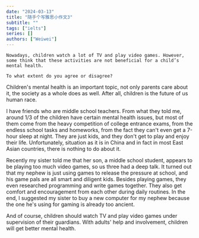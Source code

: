 ```yaml
---
date: "2024-03-13"
title: "随手个写雅思小作文3"
subtitle: ""
tags: ["ielts"]
series: []
authors: ["Weiwei"]
---
```


```
Nowadays, children watch a lot of TV and play video games. However, some think that these activities are not beneficial for a child’s mental health.

To what extent do you agree or disagree?
```

Children's mental health is an important topic, not only parents care about it, the society as a whole does as well. After all, children is the future of us human race.

I have friends who are middle school teachers. From what they told me, around 1/3 of the children have certain mental health issues, but most of them come from the heavy competition of college entrance exams, from the endless school tasks and homeworks, from the fact they can't even get a 7-hour sleep at night. They are just kids, and they don't get to play and enjoy their life. Unfortunately, situation as it is in China and in fact in most East Asian countries, there is nothing to do about it.

Recently my sister told me that her son, a middle school student, appears to be playing too much video games, so us three had a deep talk. It turned out that my nephew is just using games to release the pressure at school, and his game pals are all smart and diligent kids. Besides playing games, they even researched programming and write games together. They also get comfort and encouragement from each other during daily routines. In the end,
I suggested my sister to buy a new computer for my nephew because the one he's using for gaming is already too ancient.

And of course, children should watch TV and play video games under supervision of their guardians. With adults' help and involvement, children will get better mental health.
